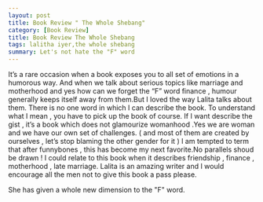 ```yaml
---
layout: post
title: Book Review " The Whole Shebang"
category: [Book Review]
title: Book Review The Whole Shebang
tags: lalitha iyer,the whole shebang
summary: Let's not hate the "F" word
---
```


It’s a rare occasion when a book exposes you to all set of emotions in a humorous way. 
And when we talk about serious topics like marriage and motherhood and yes how can we forget the “F” word finance , humour generally keeps
itself away from them.But I loved the way Lalita talks about them.
There is no one word in which I can describe the book. To understand what I mean , you have to pick up the book of course.
If I want describe the gist , it’s a book which does not glamourize womanhood .Yes we are woman and we have our own set of challenges.
( and most of them are created by ourselves , let’s stop blaming the other gender for it ) 
I am tempted to term that after funnybones , this has become my next favorite.No parallels shoud be drawn !
I could relate to this book when it describes friendship , finance , motherhood , late marriage.
Lalita is an amazing writer and I would encourage all the men not to give this book a pass please.

She has given a whole new dimension to the "F" word.
